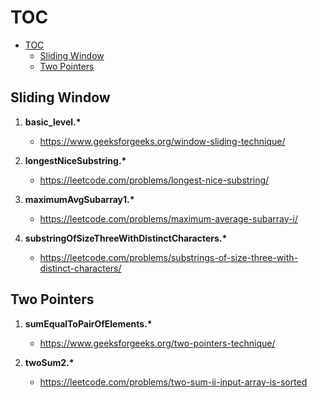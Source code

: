 # TOC

- [TOC](#toc)
  - [Sliding Window](#sliding-window)
  - [Two Pointers](#two-pointers)

## Sliding Window

1. **basic_level.\***

   - <https://www.geeksforgeeks.org/window-sliding-technique/>

2. **longestNiceSubstring.\***

   - <https://leetcode.com/problems/longest-nice-substring/>

3. **maximumAvgSubarray1.\***

   - <https://leetcode.com/problems/maximum-average-subarray-i/>

4. **substringOfSizeThreeWithDistinctCharacters.\***

   - <https://leetcode.com/problems/substrings-of-size-three-with-distinct-characters/>

## Two Pointers

1. **sumEqualToPairOfElements.\***

   - <https://www.geeksforgeeks.org/two-pointers-technique/>

2. **twoSum2.\***

   - <https://leetcode.com/problems/two-sum-ii-input-array-is-sorted>

